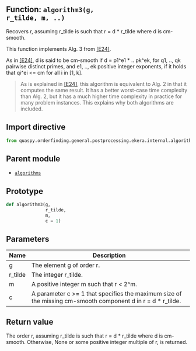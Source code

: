 ## Function: <code>algorithm3(g, r_tilde, m, ..)</code>
Recovers r, assuming r_tilde is such that r = d * r_tilde where d is cm-smooth.

This function implements Alg. 3 from [[E24]](https://doi.org/10.1145/3655026).

As in [[E24]](https://doi.org/10.1145/3655026), d is said to be cm-smooth if d = p1^e1 * .. pk^ek, for q1, .., qk pairwise distinct primes, and e1, .., ek positive integer exponents, if it holds that qi^ei <= cm for all i in [1, k].

> As is explained in [[E24]](https://doi.org/10.1145/3655026), this algorithm is equivalent to Alg. 2 in that it computes the same result. It has a better worst-case time complexity than Alg. 2, but it has a much higher time complexity in practice for many problem instances. This explains why both algorithms are included.

## Import directive
```python
from quaspy.orderfinding.general.postprocessing.ekera.internal.algorithms import algorithm3
```

## Parent module
- [<code>algorithms</code>](README.md)

## Prototype
```python
def algorithm3(g,
               r_tilde,
               m,
               c = 1)
```

## Parameters
| <b>Name</b> | <b>Description</b> |
| ----------- | ------------------ |
| g | The element g of order r. |
| r_tilde | The integer r_tilde. |
| m | A positive integer m such that r < 2^m. |
| c | A parameter c >= 1 that specifies the maximum size of the missing cm-smooth component d in r = d * r_tilde. |

## Return value
The order r, assuming r_tilde is such that r = d * r_tilde where d is cm-smooth. Otherwise, None or some positive integer multiple of r, is returned.

